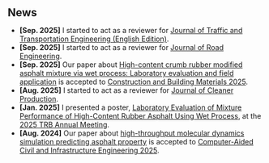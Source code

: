 <h2 style="margin: 60px 0px 10px;">News</h2>

<ul>
<li><strong>[Sep. 2025]</strong> I started to act as a reviewer for <a href="https://jtte.chd.edu.cn/">
Journal of Traffic and Transportation Engineering (English Edition)</a>.</li>
<li><strong>[Sep. 2025]</strong> I started to act as a reviewer for <a href="https://www.sciencedirect.com/journal/journal-of-road-engineering">
Journal of Road Engineering</a>.</li>
<li><strong>[Sep. 2025]</strong> Our paper about <a href="https://doi.org/10.1016/j.conbuildmat.2025.143438">High-content crumb rubber modified asphalt mixture via wet process: Laboratory evaluation and field application</a> is accepted to <a href="https://www.sciencedirect.com/journal/construction-and-building-materials">Construction and Building Materials 2025</a>.</li>
<li><strong>[Aug. 2025]</strong> I started to act as a reviewer for <a href="https://www.sciencedirect.com/journal/journal-of-cleaner-production">
Journal of Cleaner Production</a>.</li>
<li><strong>[Jan. 2025]</strong> I presented a poster, <a href="./publications/">Laboratory Evaluation of Mixture Performance of High-Content Rubber Asphalt Using Wet Process</a>, at the <a href="https://www.nationalacademies.org/event/885_01-2025_2025-trb-annual-meeting">2025 TRB Annual Meeting</a>.</li>
<li><strong>[Aug. 2024]</strong> Our paper about <a href="https://onlinelibrary.wiley.com/doi/full/10.1111/mice.13325">high-throughput molecular dynamics simulation predicting asphalt property</a> is accepted to <a href="https://cvpr.thecvf.com/">Computer-Aided Civil and Infrastructure Engineering 2025</a>.</li>
</ul>
